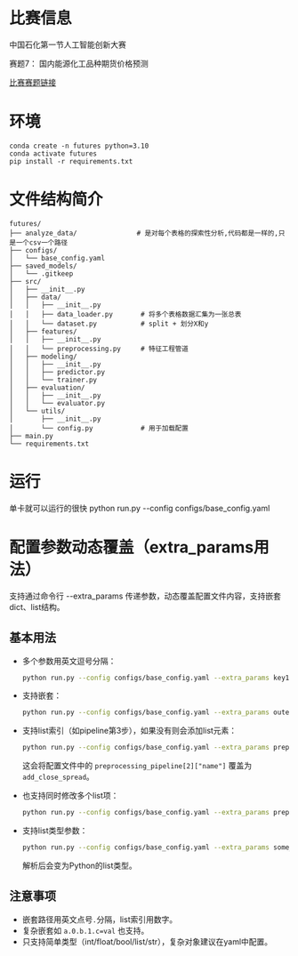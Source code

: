 # 比赛信息
中国石化第一节人工智能创新大赛

赛题7： 国内能源化工品种期货价格预测

[比赛赛题链接](https://aicup.sinopec.com/competition/SINOPEC-07/)

# 环境
```
conda create -n futures python=3.10
conda activate futures
pip install -r requirements.txt
```

# 文件结构简介
```
futures/
├── analyze_data/               # 是对每个表格的探索性分析,代码都是一样的,只是一个csv一个路径
├── configs/
│   └── base_config.yaml
├── saved_models/
│   └── .gitkeep
├── src/
│   ├── __init__.py
│   ├── data/
│   │   ├── __init__.py
│   │   ├── data_loader.py       # 将多个表格数据汇集为一张总表
│   │   └── dataset.py           # split + 划分X和y
│   ├── features/
│   │   ├── __init__.py
│   │   └── preprocessing.py     # 特征工程管道
│   ├── modeling/
│   │   ├── __init__.py
│   │   ├── predictor.py
│   │   └── trainer.py
│   ├── evaluation/
│   │   ├── __init__.py
│   │   └── evaluator.py        
│   └── utils/
│       ├── __init__.py
│       └── config.py            # 用于加载配置
├── main.py                     
└── requirements.txt
```

# 运行
单卡就可以运行的很快
python run.py --config configs/base_config.yaml


# 配置参数动态覆盖（extra_params用法）

支持通过命令行 --extra_params 传递参数，动态覆盖配置文件内容，支持嵌套dict、list结构。

## 基本用法

- 多个参数用英文逗号分隔：
	```bash
	python run.py --config configs/base_config.yaml --extra_params key1=val1,key2=val2
	```

- 支持嵌套：
	```bash
	python run.py --config configs/base_config.yaml --extra_params outer.inner=value
	```

- 支持list索引（如pipeline第3步），如果没有则会添加list元素：
	```bash
	python run.py --config configs/base_config.yaml --extra_params preprocessing_pipeline.2.name=add_close_spread
	```
	这会将配置文件中的 `preprocessing_pipeline[2]["name"]` 覆盖为 `add_close_spread`。

- 也支持同时修改多个list项：
	```bash
	python run.py --config configs/base_config.yaml --extra_params preprocessing_pipeline.0.name=fill_miss_value,preprocessing_pipeline.1.name=frequency_encode_non_numeric
	```

- 支持list类型参数：
	```bash
	python run.py --config configs/base_config.yaml --extra_params some_list_param=[1,2,3]
	```
	解析后会变为Python的list类型。

## 注意事项
- 嵌套路径用英文点号`.`分隔，list索引用数字。
- 复杂嵌套如 `a.0.b.1.c=val` 也支持。
- 只支持简单类型（int/float/bool/list/str），复杂对象建议在yaml中配置。